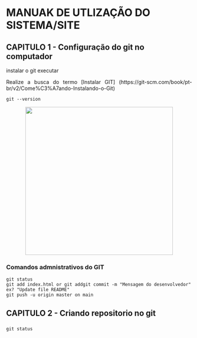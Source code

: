 #  MANUAK DE UTLIZAÇÃO DO SISTEMA/SITE
##  CAPITULO 1 - Configuração do git no computador 
instalar o git executar


<p align="justify">    
    Realize a busca do termo [Instalar GIT] (https://git-scm.com/book/pt-br/v2/Come%C3%A7ando-Instalando-o-Git)


<p align="center">
    <a href="https://git-scm.com/book/pt-br/v2/Come%C3%A7ando-Instalando-o-Git" target=_blank
     <ing src="docs/images/Git.png" width="400">
    </a>
</p>

```
git --version
```
<p align="center">
    <img src="docs/images/Gitversion.png" width="400"> 
</p>

### Comandos admnistrativos do GIT

```
git status
git add index.html or git addgit commit -m "Mensagem do desenvolvedor" ex? "Update file README"
git push -u origin master on main 
```

## CAPITULO 2 - Criando repositorio no git
###

`git status`

